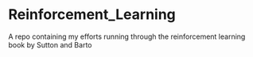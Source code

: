 # Reinforcement_Learning
A repo containing my efforts running through the reinforcement learning book by Sutton and Barto
